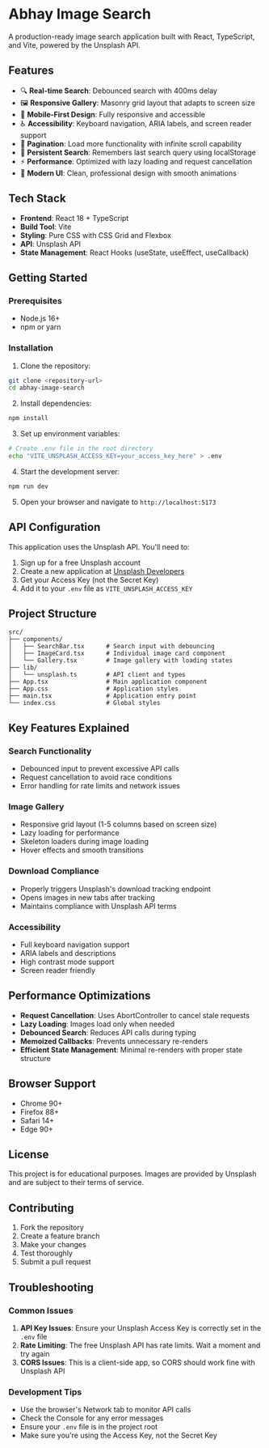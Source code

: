 # Abhay Image Search

A production-ready image search application built with React, TypeScript, and Vite, powered by the Unsplash API.

## Features

- 🔍 **Real-time Search**: Debounced search with 400ms delay
- 🖼️ **Responsive Gallery**: Masonry grid layout that adapts to screen size
- 📱 **Mobile-First Design**: Fully responsive and accessible
- ♿ **Accessibility**: Keyboard navigation, ARIA labels, and screen reader support
- 🔄 **Pagination**: Load more functionality with infinite scroll capability
- 💾 **Persistent Search**: Remembers last search query using localStorage
- ⚡ **Performance**: Optimized with lazy loading and request cancellation
- 🎨 **Modern UI**: Clean, professional design with smooth animations

## Tech Stack

- **Frontend**: React 18 + TypeScript
- **Build Tool**: Vite
- **Styling**: Pure CSS with CSS Grid and Flexbox
- **API**: Unsplash API
- **State Management**: React Hooks (useState, useEffect, useCallback)

## Getting Started

### Prerequisites

- Node.js 16+ 
- npm or yarn

### Installation

1. Clone the repository:
```bash
git clone <repository-url>
cd abhay-image-search
```

2. Install dependencies:
```bash
npm install
```

3. Set up environment variables:
```bash
# Create .env file in the root directory
echo "VITE_UNSPLASH_ACCESS_KEY=your_access_key_here" > .env
```

4. Start the development server:
```bash
npm run dev
```

5. Open your browser and navigate to `http://localhost:5173`

## API Configuration

This application uses the Unsplash API. You'll need to:

1. Sign up for a free Unsplash account
2. Create a new application at [Unsplash Developers](https://unsplash.com/developers)
3. Get your Access Key (not the Secret Key)
4. Add it to your `.env` file as `VITE_UNSPLASH_ACCESS_KEY`

## Project Structure

```
src/
├── components/
│   ├── SearchBar.tsx      # Search input with debouncing
│   ├── ImageCard.tsx      # Individual image card component
│   └── Gallery.tsx        # Image gallery with loading states
├── lib/
│   └── unsplash.ts        # API client and types
├── App.tsx                # Main application component
├── App.css                # Application styles
├── main.tsx               # Application entry point
└── index.css              # Global styles
```

## Key Features Explained

### Search Functionality
- Debounced input to prevent excessive API calls
- Request cancellation to avoid race conditions
- Error handling for rate limits and network issues

### Image Gallery
- Responsive grid layout (1-5 columns based on screen size)
- Lazy loading for performance
- Skeleton loaders during image loading
- Hover effects and smooth transitions

### Download Compliance
- Properly triggers Unsplash's download tracking endpoint
- Opens images in new tabs after tracking
- Maintains compliance with Unsplash API terms

### Accessibility
- Full keyboard navigation support
- ARIA labels and descriptions
- High contrast mode support
- Screen reader friendly

## Performance Optimizations

- **Request Cancellation**: Uses AbortController to cancel stale requests
- **Lazy Loading**: Images load only when needed
- **Debounced Search**: Reduces API calls during typing
- **Memoized Callbacks**: Prevents unnecessary re-renders
- **Efficient State Management**: Minimal re-renders with proper state structure

## Browser Support

- Chrome 90+
- Firefox 88+
- Safari 14+
- Edge 90+

## License

This project is for educational purposes. Images are provided by Unsplash and are subject to their terms of service.

## Contributing

1. Fork the repository
2. Create a feature branch
3. Make your changes
4. Test thoroughly
5. Submit a pull request

## Troubleshooting

### Common Issues

1. **API Key Issues**: Ensure your Unsplash Access Key is correctly set in the `.env` file
2. **Rate Limiting**: The free Unsplash API has rate limits. Wait a moment and try again
3. **CORS Issues**: This is a client-side app, so CORS should work fine with Unsplash API

### Development Tips

- Use the browser's Network tab to monitor API calls
- Check the Console for any error messages
- Ensure your `.env` file is in the project root
- Make sure you're using the Access Key, not the Secret Key